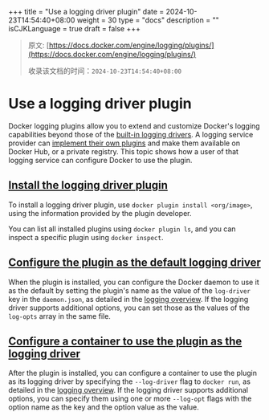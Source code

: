 +++
title = "Use a logging driver plugin"
date = 2024-10-23T14:54:40+08:00
weight = 30
type = "docs"
description = ""
isCJKLanguage = true
draft = false
+++

> 原文: [https://docs.docker.com/engine/logging/plugins/](https://docs.docker.com/engine/logging/plugins/)
>
> 收录该文档的时间：`2024-10-23T14:54:40+08:00`

# Use a logging driver plugin

Docker logging plugins allow you to extend and customize Docker's logging capabilities beyond those of the [built-in logging drivers](https://docs.docker.com/engine/logging/configure/). A logging service provider can [implement their own plugins](https://docs.docker.com/engine/extend/plugins_logging/) and make them available on Docker Hub, or a private registry. This topic shows how a user of that logging service can configure Docker to use the plugin.

## [Install the logging driver plugin](https://docs.docker.com/engine/logging/plugins/#install-the-logging-driver-plugin)

To install a logging driver plugin, use `docker plugin install <org/image>`, using the information provided by the plugin developer.

You can list all installed plugins using `docker plugin ls`, and you can inspect a specific plugin using `docker inspect`.

## [Configure the plugin as the default logging driver](https://docs.docker.com/engine/logging/plugins/#configure-the-plugin-as-the-default-logging-driver)

When the plugin is installed, you can configure the Docker daemon to use it as the default by setting the plugin's name as the value of the `log-driver` key in the `daemon.json`, as detailed in the [logging overview](https://docs.docker.com/engine/logging/configure/#configure-the-default-logging-driver). If the logging driver supports additional options, you can set those as the values of the `log-opts` array in the same file.

## [Configure a container to use the plugin as the logging driver](https://docs.docker.com/engine/logging/plugins/#configure-a-container-to-use-the-plugin-as-the-logging-driver)

After the plugin is installed, you can configure a container to use the plugin as its logging driver by specifying the `--log-driver` flag to `docker run`, as detailed in the [logging overview](https://docs.docker.com/engine/logging/configure/#configure-the-logging-driver-for-a-container). If the logging driver supports additional options, you can specify them using one or more `--log-opt` flags with the option name as the key and the option value as the value.

